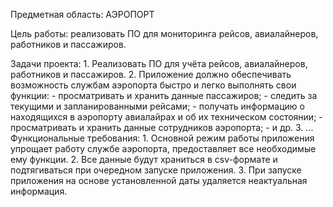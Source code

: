 Предметная область: АЭРОПОРТ

Цель работы: реализовать ПО для мониторинга рейсов, авиалайнеров, работников и пассажиров.

Задачи проекта:
	1. Реализовать ПО для учёта рейсов, авиалайнеров, работников и пассажиров.
	2. Приложение должно обеспечивать возможность службам аэропорта быстро и легко выполнять свои функции:
		- просматривать и хранить данные пассажиров;
		- следить за текущими и запланированными рейсами;
		- получать информацию о находящихся в аэропорту авиалайрах и об их техническом состоянии;
		- просматривать и хранить данные сотрудников аэропорта;
		- и др.
	3. ...
Функциональные требования:
	1. Основной режим работы приложения упрощает работу службе аэропорта, предоставляет все необходимые ему функции.
	2. Все данные будут храниться в csv-формате и подтягиваться при очередном запуске приложения. 
	3. При запуске приложения на основе установленной даты удаляется неактуальная информация.
